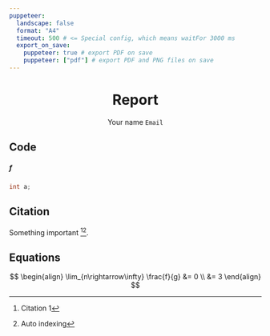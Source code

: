 ```yaml
---
puppeteer:
  landscape: false
  format: "A4"
  timeout: 500 # <= Special config, which means waitFor 3000 ms
  export_on_save:
    puppeteer: true # export PDF on save
    puppeteer: ["pdf"] # export PDF and PNG files on save
---
```

<center>

# Report

Your name
`Email`

</center>


## Code

##### f

```c  {.line-numbers}
int a;
```

## Citation


Something important [^1][^3].

## Equations

$$
\begin{align}
 \lim_{n\rightarrow\infty} \frac{f}{g} &= 0 \\
 &= 3
\end{align}
$$


[^1]: Citation 1
[^3]: Auto indexing
